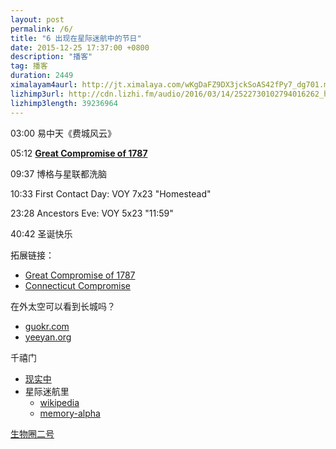 ```yaml
---
layout: post
permalink: /6/
title: "6 出现在星际迷航中的节日"
date: 2015-12-25 17:37:00 +0800
description: "播客"
tag: 播客
duration: 2449
ximalayam4aurl: http://jt.ximalaya.com/wKgDaFZ9DX3jckSoAS42fPy7_dg701.m4a?channel=rss&album_id=3135361&track_id=11064533&uid=6418191&jt=http://audio.xmcdn.com/group15/M07/D4/C4/wKgDaFZ9DX3jckSoAS42fPy7_dg701.m4a
lizhimp3url: http://cdn.lizhi.fm/audio/2016/03/14/2522730102794016262_hd.mp3
lizhimp3length: 39236964
---   
```


03:00 易中天《费城风云》

05:12 [**Great Compromise of 1787**](https://en.wikipedia.org/wiki/Connecticut_Compromise)

09:37 博格与星联都洗脑

10:33 First Contact Day: VOY 7x23 &quot;Homestead&quot;

23:28 Ancestors Eve: VOY 5x23 &quot;11:59&quot;

40:42 圣诞快乐

拓展链接：

* [Great Compromise of 1787](https://en.wikipedia.org/wiki/Connecticut_Compromise)
* [Connecticut Compromise](https://en.wikipedia.org/wiki/Connecticut_Compromise)

在外太空可以看到长城吗？

* [guokr.com](http://www.guokr.com/question/122155/)
* [yeeyan.org](http://article.yeeyan.org/view/160977/115501/)

千禧门

* [现实中](https://en.wikipedia.org/wiki/Millennium_Gate)
* 星际迷航里
	* [wikipedia](https://en.wikipedia.org/wiki/Millennium_Gate)
	* [memory-alpha](http://memory-alpha.wikia.com/wiki/Millennium_Gate)
	
[生物圈二号](https://en.wikipedia.org/wiki/Biosphere_2)
